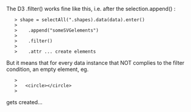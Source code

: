 The D3 .filter() works fine like this, i.e. after the selection.append() :

       > shape = selectAll(".shapes).data(data).enter()
       >
       >    .append("someSVGelements")
       >
       >    .filter()
       >
       >    .attr ... create elements

But it means that for every data instance that  NOT complies to the filter condition, an empty element, eg.

       >
       >   <circle></circle>
       >

gets created...
